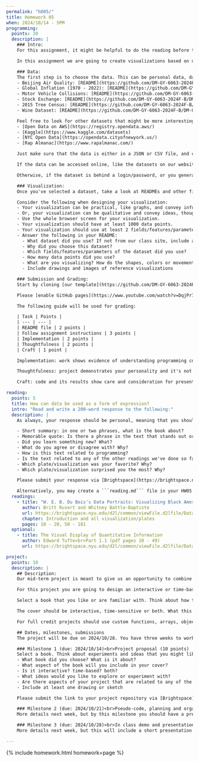 ```yaml
---
permalink: "h005/"
title: Homework 05
when: 2024/10/14 - 5PM
programming:
  points: 10
  description: |
    ### Intro:
    For this assignment, it might be helpful to do the reading before the programming, or, at least take a look at some of the visualizations in the reading and in the supplemental materials below.

    In this assignment we are going to create visualizations based on data. Take a look at how W. E. B. Du Bois and Edward Tufte use shapes, colors and graphics to tell stories and express themselves.

    ### Data:
    The first step is to choose the data. This can be personal data, data that we find online, or data from one of the following datasets that we have available on our site:
    - Beijing Air Quality: [README](https://github.com/DM-GY-6063-2024F-B/DM-GY-6063-2024F-B.github.io/blob/main/assets/homework/05/Beijing-PM2.5/README.md) ([JSON](/assets/homework/05/Beijing-PM2.5/Beijing-PM2.5.json) / [CSV](/assets/homework/05/Beijing-PM2.5/Beijing-PM2.5.csv))
    - Global Inflation (1970 - 2022): [README](https://github.com/DM-GY-6063-2024F-B/DM-GY-6063-2024F-B.github.io/blob/main/assets/homework/05/Global-Inflation/README.md) ([JSON](/assets/homework/05/Global-Inflation/Global-Inflation.json) / [CSV](/assets/homework/05/Global-Inflation/Global-Inflation.csv))
    - Motor Vehicle Collisions: [README](https://github.com/DM-GY-6063-2024F-B/DM-GY-6063-2024F-B.github.io/blob/main/assets/homework/05/Motor-Vehicle-Crashes/README.md) ([JSON](/assets/homework/05/Motor-Vehicle-Crashes/Motor-Vehicle-Crashes.json) / [CSV](/assets/homework/05/Motor-Vehicle-Crashes/Motor-Vehicle-Crashes.csv))
    - Stock Exchange: [README](https://github.com/DM-GY-6063-2024F-B/DM-GY-6063-2024F-B.github.io/blob/main/assets/homework/05/Stock-Exchange/README.md) ([JSON](/assets/homework/05/Stock-Exchange/Stock-Exchange.json) / [CSV](/assets/homework/05/Stock-Exchange/Stock-Exchange.csv))
    - 2015 Tree Census: [README](https://github.com/DM-GY-6063-2024F-B/DM-GY-6063-2024F-B.github.io/blob/main/assets/homework/05/Tree-Census-2015/README.md) ([JSON](/assets/homework/05/Tree-Census-2015/Tree-Census-2015.json) / [CSV](/assets/homework/05/Tree-Census-2015/Tree-Census-2015.csv))
    - Wine Dataset: [README](https://github.com/DM-GY-6063-2024F-B/DM-GY-6063-2024F-B.github.io/blob/main/assets/homework/05/Winemag/README.md) ([JSON](/assets/homework/05/Winemag/Winemag.json) / [CSV](/assets/homework/05/Winemag/Winemag.csv))

    Feel free to look for other datasets that might be more interesting. Some places to look for data:
    - [Open Data on AWS](https://registry.opendata.aws/)
    - [Kaggle](https://www.kaggle.com/datasets)
    - [NYC Open Data](https://opendata.cityofnewyork.us/)
    - [Rap Almanac](https://www.rapalmanac.com/)

    Just make sure that the data is either in a JSON or CSV file, and can be easily accessed online or easily downloaded.

    If the data can be accessed online, like the datasets on our website, you can use an URL as the parameter for the loadJSON() (or loadTable()) function.

    Otherwise, if the dataset is behind a login/password, or you generated it yourself, you have to download the dataset, place the file next to the sketch.js and index.html files in your folder, and use a relative path ("./filename.json") as the parameter for the loading function.

    ### Visualization:
    Once you've selected a dataset, take a look at READMEs and other files that describe the data and have information about the fields and measurements included. Select a couple of parameters to experiment with, it's possible that the first couple of parameters that you choose won't be very interesting.

    Consider the following when designing your visualization:
    - Your visualization can be practical, like graphs, and convey information about the quantities present in the data.
    - Or, your visualization can be qualitative and convey ideas, thoughts, emotions through more abstract shapes.
    - Use the whole browser screen for your visualization.
    - Your visualization should have at least 1000 data points.
    - Your visualization should use at least 2 fields/features/parameters.
    - Answer the following in your README:
      - What dataset did you use? If not from our class site, include a link.
      - Why did you choose this dataset?
      - Which fields/features/parameters of the dataset did you use?
      - How many data points did you use?
      - What are you visualizing? How do the shapes, colors or movement relate to the data values?
      - Include drawings and images of reference visualizations

    ### Submission and Grading:
    Start by cloning [our template](https://github.com/DM-GY-6063-2024F-B/p5js-template) into a repo called HW05. The original single-sketch template is fine since there's only one exercise this week.

    Please [enable GitHub pages](https://www.youtube.com/watch?v=DqjPr7auwdY) on your GitHub repo and use [Brightspace](https://brightspace.nyu.edu/d2l/home/407563) to submit a GitHub link to your repository.

    The following guide will be used for grading:

    | Task | Points |
    | --- | --- |
    | README file | 2 points |
    | Follow assignment instructions | 3 points |
    | Implementation | 2 points |
    | Thoughtfulness | 2 points |
    | Craft | 1 point |

    Implementation: work shows evidence of understanding programming concepts and you are fully using them to express your ideas.

    Thoughtfulness: project demonstrates your personality and it's not a straightforward re-implementation of someone else's idea.

    Craft: code and its results show care and consideration for presentation and professionalism, and work doesn't look like it was rushed.

reading:
  points: 5
  title: How can data be used as a form of expression?
  intro: "Read and write a 200-word response to the following:"
  description: |
    As always, your response should be personal, meaning that you should be expressing your views and opinions about the text and not just summarizing it. You can use the following rubric to guide your response:

    - Short summary: in one or two phrases, what is the book about?
    - Memorable quote: Is there a phrase in the text that stands out or captures the main idea of the text?
    - Did you learn something new? What?
    - What do you agree or disagree with? Why?
    - How is this text related to programming?
    - Is the text related to any of the other readings we've done so far?
    - Which plate/visualization was your favorite? Why?
    - Which plate/visualization surprised you the most? Why?

    Please submit your response via [Brightspace](https://brightspace.nyu.edu/d2l/home/407563).

    Alternatively, you may create a ```reading.md``` file in your HW05 repo and write your response in markdown. Just make sure to submit a link to the file using [Brightspace](https://brightspace.nyu.edu/d2l/home/407563).
  readings:
    - title: "W. E. B. Du Bois's Data Portraits: Visualizing Black America"
      author: Britt Rusert and Whitney Battle-Baptiste
      url: https://brightspace.nyu.edu/d2l/common/viewFile.d2lfile/Database/MTkyMDM2MjQ/battle-baptiste_web-du-bois-data-portraits.pdf?ou=312200
      chapter: Introduction and all visualization/plates
      pages: 10 - 20, 50 - 181
  optional:
    - title: The Visual Display of Quantitative Information
      author: Edward Tufte<br>Part 1.1 (pdf pages 10 - 49)
      url: https://brightspace.nyu.edu/d2l/common/viewFile.d2lfile/Database/MTkyMDM2MjU/tufte_visual-display-quantitative-information.pdf?ou=312200

project:
  points: 10
  description: |
    ## Description:
    Our mid-term project is meant to give us an opportunity to combine everything that we've learned so far to create a piece of work that showcases not only our technical knowledge, but also our design skills, and ability to think critically while making connections between our readings and our practice.

    For this project you are going to design an interactive or time-based book cover.

    Select a book that you like or are familiar with. Think about how to represent aspects of the story or its characters using shapes, colors, loops, animation, random values and/or time.

    The cover should be interactive, time-sensitive or both. What this means is that mouse events, keyboard events or the passage of time will affect your design in a way that is consistent with the narrative of the book or the development of its characters.

    For full credit projects should use custom functions, arrays, objects or classes, ```for()``` loops and ```if()``` statements, and demonstrate forethought and planning.

    ## Dates, milestones, submissions
    The project will be due on 2024/10/28. You have three weeks to work on it, but there are weekly milestones that have to be submitted for grading. You should not wait until the last week to start programming. You should start programming and experimenting with ideas as soon as you have an idea that you are happy with.

    ### Milestone 1 (due: 2024/10/14)<br>Project proposal (10 points)
    Select a book. Think about experiments and ideas that you might like to explore. Draw and sketch some possibilities on paper/tablet. Clone [our template](https://github.com/DM-GY-6063-2024F-B/p5js-template) and write about all of these things on the ```README.md``` file:
    - What book did you choose? What is it about?
    - What aspect of the book will you include in your cover?
    - Is it interactive? time-based? both?
    - What ideas would you like to explore or experiment with?
    - Are there aspects of your project that are related to any of the readings we've done?
    - Include at least one drawing or sketch

    Please submit the link to your project repository via [Brightspace](https://brightspace.nyu.edu/d2l/home/407563).

    ### Milestone 2 (due: 2024/10/21)<br>Pseudo-code, planning and organizing (10 points)
    More details next week, but by this milestone you should have a pretty solid grasp of the logic that will be required to implement your idea. Your code won't be finished, but you have placeholders or simplified versions of your final design. Progress writeup.

    ### Milestone 3 (due: 2024/10/28)<br>In class demo and presentation (30 points)
    More details next week, but this will include a short presentation and demo during class, final code review and a final writeup.

---
```

{% include homework.html homework=page %}
